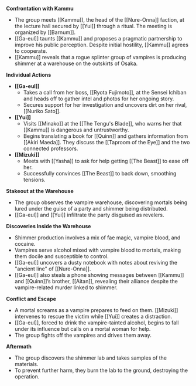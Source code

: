 **Confrontation with Kammu**

- The group meets [[Kammu]], the head of the [[Nure-Onna]] faction, at the lecture hall secured by [[Yui]] through a ritual. The meeting is organized by [[Barnum]].
- [[Ga-eul]] taunts [[Kammu]] and proposes a pragmatic partnership to improve his public perception. Despite initial hostility, [[Kammu]] agrees to cooperate.
- [[Kammu]] reveals that a rogue splinter group of vampires is producing shimmer at a warehouse on the outskirts of Osaka.

**Individual Actions**

- **[[Ga-eul]]**
    - Takes a call from her boss, [[Ryota Fujimoto]], at the Sensei Ichiban and heads off to gather intel and photos for her ongoing story.
    - Secures support for her investigation and uncovers dirt on her rival, [[Nuriko Sato]].
- **[[Yui]]**
    - Visits [[Minako]] at the [[The Tengu's Blade]], who warns her that [[Kammu]] is dangerous and untrustworthy.
    - Begins translating a book for [[Quinn]] and gathers information from [[Akiri Maeda]]. They discuss the [[Taproom of the Eye]] and the two connected professors.
- **[[Mizuki]]**
    - Meets with [[Yasha]] to ask for help getting [[The Beast]] to ease off her.
    - Successfully convinces [[The Beast]] to back down, smoothing tensions.

**Stakeout at the Warehouse**

- The group observes the vampire warehouse, discovering mortals being lured under the guise of a party and shimmer being distributed.
- [[Ga-eul]] and [[Yui]] infiltrate the party disguised as revelers.

**Discoveries Inside the Warehouse**

- Shimmer production involves a mix of fae magic, vampire blood, and cocaine.
- Vampires serve alcohol mixed with vampire blood to mortals, making them docile and susceptible to control.
- [[Ga-eul]] uncovers a dusty notebook with notes about reviving the "ancient line" of [[Nure-Onna]].
- [[Ga-eul]] also steals a phone showing messages between [[Kammu]] and [[Quinn]]’s brother, [[Aitan]], revealing their alliance despite the vampire-related murder linked to shimmer.

**Conflict and Escape**

- A mortal screams as a vampire prepares to feed on them. [[Mizuki]] intervenes to rescue the victim while [[Yui]] creates a distraction.
- [[Ga-eul]], forced to drink the vampire-tainted alcohol, begins to fall under its influence but calls on a mortal woman for help.
- The group fights off the vampires and drives them away.

**Aftermath**

- The group discovers the shimmer lab and takes samples of the materials.
- To prevent further harm, they burn the lab to the ground, destroying the operation.